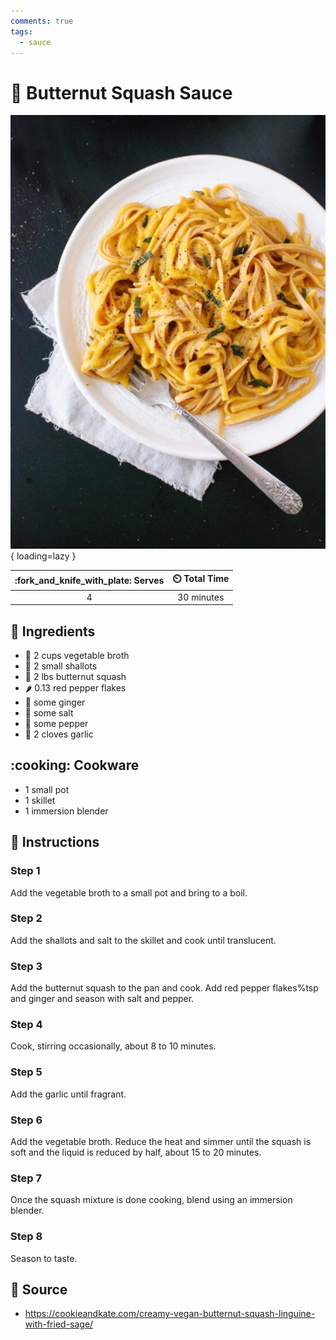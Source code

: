 ```yaml
---
comments: true
tags:
  - sauce
---
```

# :sweet_potato: Butternut Squash Sauce

![Butternut Squash Sauce][1]{ loading=lazy }

| :fork_and_knife_with_plate: Serves | :timer_clock: Total Time |
|:----------------------------------:|:-----------------------: |
| 4 | 30 minutes |

## :salt: Ingredients

- :stew: 2 cups vegetable broth
- :onion: 2 small shallots
- :sweet_potato: 2 lbs butternut squash
- :hot_pepper: 0.13 red pepper flakes
- :sweet_potato: some ginger
- :salt: some salt
- :salt: some pepper
- :garlic: 2 cloves garlic

## :cooking: Cookware

- 1 small pot
- 1 skillet
- 1 immersion blender

## :pencil: Instructions

### Step 1

Add the vegetable broth to a small pot and bring to a boil.

### Step 2

Add the shallots and salt to the skillet and cook until translucent.

### Step 3

Add the butternut squash to the pan and cook. Add red pepper flakes%tsp and ginger and season with salt and pepper.

### Step 4

Cook, stirring occasionally, about 8 to 10 minutes.

### Step 5

Add the garlic until fragrant.

### Step 6

Add the vegetable broth. Reduce the heat and simmer until the squash is soft and the liquid is reduced by half, about 15
to 20 minutes.

### Step 7

Once the squash mixture is done cooking, blend using an immersion blender.

### Step 8

Season to taste.

## :link: Source

- <https://cookieandkate.com/creamy-vegan-butternut-squash-linguine-with-fried-sage/>

[1]: <../assets/images/butternut-squash-sauce.jpg>
